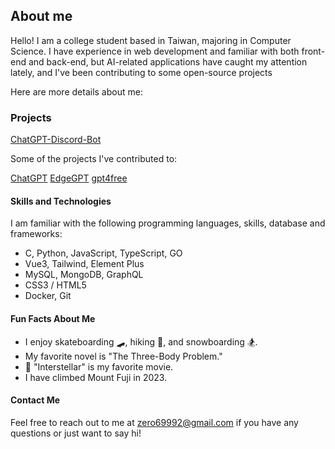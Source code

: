 ## About me
Hello! I am a college student based in Taiwan, majoring in Computer Science. I have experience in web development and familiar with both front-end and back-end, but AI-related applications have caught my attention lately, and I've been contributing to some open-source projects

Here are more details about me:

### Projects

[ChatGPT-Discord-Bot](https://github.com/Zero6992/chatGPT-discord-bot)

Some of the projects I've contributed to:

[ChatGPT](https://github.com/acheong08/ChatGPT)
[EdgeGPT](https://github.com/acheong08/EdgeGPT)
[gpt4free](https://github.com/xtekky/gpt4free)


#### Skills and Technologies
I am familiar with the following programming languages, skills, database and frameworks:

* C, Python, JavaScript, TypeScript, GO
* Vue3, Tailwind, Element Plus
* MySQL, MongoDB, GraphQL
* CSS3 / HTML5
* Docker, Git

#### Fun Facts About Me

* I enjoy skateboarding 🛹, hiking 🌄, and snowboarding 🏂.
* My favorite novel is "The Three-Body Problem."
* 🌌 "Interstellar" is my favorite movie.
* I have climbed Mount Fuji in 2023.


#### Contact Me
Feel free to reach out to me at zero69992@gmail.com if you have any questions or just want to say hi!
